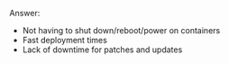 Answer: 
- Not having to shut down/reboot/power on containers
- Fast deployment times
- Lack of downtime for patches and updates
